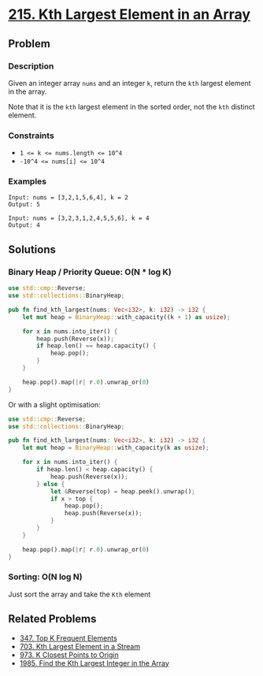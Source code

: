 # [215. Kth Largest Element in an Array](https://leetcode.com/problems/kth-largest-element-in-an-array/)

## Problem

### Description

Given an integer array `nums` and an integer `k`, return the `kth` largest
element in the array.

Note that it is the `kth` largest element in the sorted order, not the `kth`
distinct element.

### Constraints

* `1 <= k <= nums.length <= 10^4`
* `-10^4 <= nums[i] <= 10^4`

### Examples

```text
Input: nums = [3,2,1,5,6,4], k = 2
Output: 5
```

```text
Input: nums = [3,2,3,1,2,4,5,5,6], k = 4
Output: 4
```

## Solutions

### Binary Heap / Priority Queue:  O(N * log K)

```rust
use std::cmp::Reverse;
use std::collections::BinaryHeap;

pub fn find_kth_largest(nums: Vec<i32>, k: i32) -> i32 {
    let mut heap = BinaryHeap::with_capacity((k + 1) as usize);

    for x in nums.into_iter() {
        heap.push(Reverse(x));
        if heap.len() == heap.capacity() {
            heap.pop();
        }
    }

    heap.pop().map(|r| r.0).unwrap_or(0)
}
```

Or with a slight optimisation:

```rust
use std::cmp::Reverse;
use std::collections::BinaryHeap;

pub fn find_kth_largest(nums: Vec<i32>, k: i32) -> i32 {
    let mut heap = BinaryHeap::with_capacity(k as usize);

    for x in nums.into_iter() {
        if heap.len() < heap.capacity() {
            heap.push(Reverse(x));
        } else {
            let &Reverse(top) = heap.peek().unwrap();
            if x > top {
                heap.pop();
                heap.push(Reverse(x));
            }
        }
    }

    heap.pop().map(|r| r.0).unwrap_or(0)
}
```

### Sorting: O(N log N)

Just sort the array and take the `Kth` element

## Related Problems

* [347. Top K Frequent Elements](/leetcode/300%20-%20399/347%20-%20Top%20K%20Frequent%20Elements.md)
* [703. Kth Largest Element in a Stream](/leetcode/700%20-%20799/703%20-%20Kth%20Largest%20Element%20in%20a%20Stream.md)
* [973. K Closest Points to Origin](/leetcode/900%20-%20999/973%20-%20K%20Closest%20Points%20to%20Origin.md)
* [1985. Find the Kth Largest Integer in the Array](/leetcode/1900%20-%201999/1985%20-%20Find%20the%20Kth%20Largest%20Integer%20in%20the%20Array.md)
